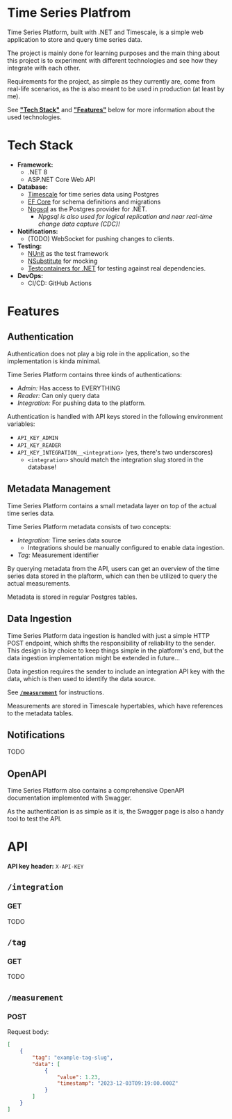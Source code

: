 # Time Series Platfrom

Time Series Platform, built with .NET and Timescale, is a simple web application to store and query time series data.

The project is mainly done for learning purposes and the main thing about this project is to experiment with different technologies and see how they integrate with each other.

Requirements for the project, as simple as they currently are, come from real-life scenarios,
as the is also meant to be used in production (at least by me). 

See [**"Tech Stack"**](#tech-stack) and [**"Features"**](#features) below for more information about the used technologies.

# Tech Stack

- **Framework:**
    - .NET 8
    - ASP.NET Core Web API
- **Database:**
    - [Timescale](https://www.timescale.com/) for time series data using Postgres
    - [EF Core](https://learn.microsoft.com/en-us/ef/core/) for schema definitions and migrations
    - [Npgsql](https://www.npgsql.org/) as the Postgres provider for .NET.
        - _Npgsql is also used for logical replication and near real-time change data capture (CDC)!_
- **Notifications:**
    - (TODO) WebSocket for pushing changes to clients.
- **Testing:**
    - [NUnit](https://nunit.org/) as the test framework
    - [NSubstitute](https://nsubstitute.github.io/) for mocking
    - [Testcontainers for .NET](https://dotnet.testcontainers.org/) for testing against real dependencies.
- **DevOps:**
    - CI/CD: GitHub Actions

# Features

## Authentication

Authentication does not play a big role in the application, so the implementation is kinda minimal.

Time Series Platform contains three kinds of authentications:
- _Admin:_ Has access to EVERYTHING
- _Reader:_ Can only query data
- _Integration:_ For pushing data to the platform.

Authentication is handled with API keys stored in the following environment variables:
- `API_KEY_ADMIN`
- `API_KEY_READER`
- `API_KEY_INTEGRATION__<integration>` (yes, there's two underscores)
    - `<integration>` should match the integration slug stored in the database!

## Metadata Management

Time Series Platform contains a small metadata layer on top of the actual time series data.

Time Series Platform metadata consists of two concepts:
- _Integration:_ Time series data source
    - Integrations should be manually configured to enable data ingestion.
- _Tag:_ Measurement identifier

By querying metadata from the API, users can get an overview of the time series data stored in the plaftorm, which can then be utilized to query the actual measurements.

Metadata is stored in regular Postgres tables.

## Data Ingestion

Time Series Platform data ingestion is handled with just a simple HTTP POST endpoint,
which shifts the responsibility of reliability to the sender.
This design is by choice to keep things simple in the platform's end,
but the data ingestion implementation might be extended in future...

Data ingestion requires the sender to include an integration API key with the data,
which is then used to identify the data source.

See [**`/measurement`**](#measurement) for instructions.

Measurements are stored in Timescale hypertables, which have references to the metadata tables.

## Notifications

TODO

## OpenAPI

Time Series Platform also contains a comprehensive OpenAPI documentation implemented with Swagger.

As the authentication is as simple as it is, the Swagger page is also a handy tool to test the API.

# API

**API key header:** `X-API-KEY`

## `/integration`

### GET

TODO

## `/tag`

### GET

TODO

## `/measurement`

### POST

Request body:
```json
[
    {
        "tag": "example-tag-slug",
        "data": [
            {
                "value": 1.23,
                "timestamp": "2023-12-03T09:19:00.000Z"
            }
        ]
    }
]
```
